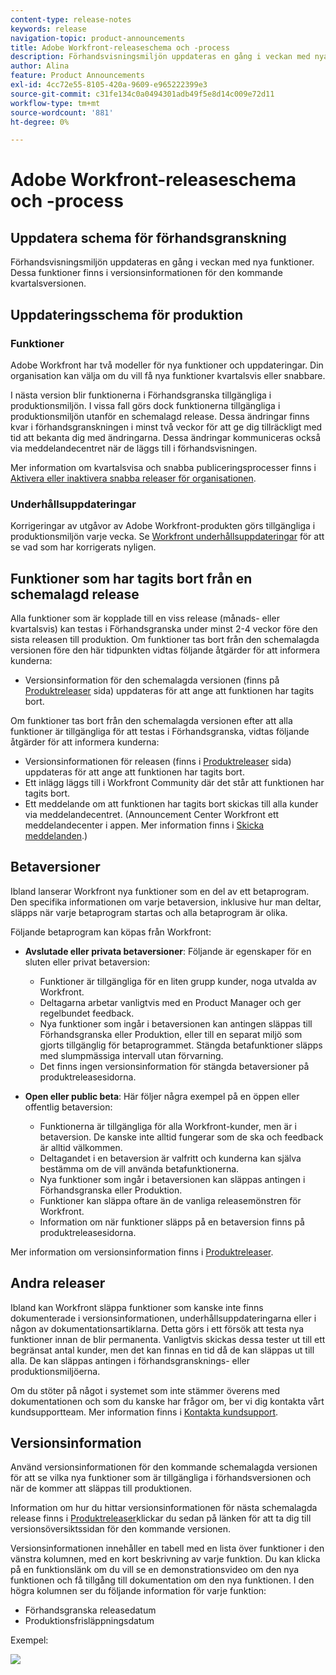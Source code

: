 ```yaml
---
content-type: release-notes
keywords: release
navigation-topic: product-announcements
title: Adobe Workfront-releaseschema och -process
description: Förhandsvisningsmiljön uppdateras en gång i veckan med nya funktioner. Dessa funktioner finns i versionsinformationen för den kommande kvartalsversionen.
author: Alina
feature: Product Announcements
exl-id: 4cc72e55-8105-420a-9609-e965222399e3
source-git-commit: c31fe134c0a0494301adb49f5e8d14c009e72d11
workflow-type: tm+mt
source-wordcount: '881'
ht-degree: 0%

---
```


# Adobe Workfront-releaseschema och -process

## Uppdatera schema för förhandsgranskning

Förhandsvisningsmiljön uppdateras en gång i veckan med nya funktioner. Dessa funktioner finns i versionsinformationen för den kommande kvartalsversionen.

## Uppdateringsschema för produktion

### Funktioner


Adobe Workfront har två modeller för nya funktioner och uppdateringar. Din organisation kan välja om du vill få nya funktioner kvartalsvis eller snabbare.

I nästa version blir funktionerna i Förhandsgranska tillgängliga i produktionsmiljön. I vissa fall görs dock funktionerna tillgängliga i produktionsmiljön utanför en schemalagd release. Dessa ändringar finns kvar i förhandsgranskningen i minst två veckor för att ge dig tillräckligt med tid att bekanta dig med ändringarna. Dessa ändringar kommuniceras också via meddelandecentret när de läggs till i förhandsvisningen.

Mer information om kvartalsvisa och snabba publiceringsprocesser finns i [Aktivera eller inaktivera snabba releaser för organisationen](/help/quicksilver/administration-and-setup/set-up-workfront/configure-system-defaults/enable-fast-release-process.md).

### Underhållsuppdateringar

Korrigeringar av utgåvor av Adobe Workfront-produkten görs tillgängliga i produktionsmiljön varje vecka. Se [Workfront underhållsuppdateringar](https://experienceleague.adobe.com/docs/workfront-known-issues/releases/current-updates.html) för att se vad som har korrigerats nyligen.

## Funktioner som har tagits bort från en schemalagd release

Alla funktioner som är kopplade till en viss release (månads- eller kvartalsvis) kan testas i Förhandsgranska under minst 2-4 veckor före den sista releasen till produktion. Om funktioner tas bort från den schemalagda versionen före den här tidpunkten vidtas följande åtgärder för att informera kunderna:

* Versionsinformation för den schemalagda versionen (finns på [Produktreleaser](../../product-announcements/product-releases/product-releases.md) sida) uppdateras för att ange att funktionen har tagits bort.

Om funktioner tas bort från den schemalagda versionen efter att alla funktioner är tillgängliga för att testas i Förhandsgranska, vidtas följande åtgärder för att informera kunderna:

* Versionsinformationen för releasen (finns i [Produktreleaser](../../product-announcements/product-releases/product-releases.md) sida) uppdateras för att ange att funktionen har tagits bort.
* Ett inlägg läggs till i Workfront Community där det står att funktionen har tagits bort.
* Ett meddelande om att funktionen har tagits bort skickas till alla kunder via meddelandecentret. (Announcement Center Workfront ett meddelandecenter i appen. Mer information finns i [Skicka meddelanden](../../administration-and-setup/get-started-wf-administration/view-send-announcements.md).)

## Betaversioner

Ibland lanserar Workfront nya funktioner som en del av ett betaprogram.
Den specifika informationen om varje betaversion, inklusive hur man deltar, släpps när varje betaprogram startas och alla betaprogram är olika.

Följande betaprogram kan köpas från Workfront:

* **Avslutade eller privata betaversioner**: Följande är egenskaper för en sluten eller privat betaversion:

   * Funktioner är tillgängliga för en liten grupp kunder, noga utvalda av Workfront.
   * Deltagarna arbetar vanligtvis med en Product Manager och ger regelbundet feedback.
   * Nya funktioner som ingår i betaversionen kan antingen släppas till Förhandsgranska eller Produktion, eller till en separat miljö som gjorts tillgänglig för betaprogrammet. Stängda betafunktioner släpps med slumpmässiga intervall utan förvarning.
   * Det finns ingen versionsinformation för stängda betaversioner på produktreleasesidorna.

* **Open eller public beta**: Här följer några exempel på en öppen eller offentlig betaversion:

   * Funktionerna är tillgängliga för alla Workfront-kunder, men är i betaversion. De kanske inte alltid fungerar som de ska och feedback är alltid välkommen.
   * Deltagandet i en betaversion är valfritt och kunderna kan själva bestämma om de vill använda betafunktionerna.
   * Nya funktioner som ingår i betaversionen kan släppas antingen i Förhandsgranska eller Produktion.
   * Funktioner kan släppa oftare än de vanliga releasemönstren för Workfront.
   * Information om när funktioner släpps på en betaversion finns på produktreleasesidorna.

Mer information om versionsinformation finns i [Produktreleaser](../../product-announcements/product-releases/product-releases.md).

## Andra releaser

Ibland kan Workfront släppa funktioner som kanske inte finns dokumenterade i versionsinformationen, underhållsuppdateringarna eller i någon av dokumentationsartiklarna. Detta görs i ett försök att testa nya funktioner innan de blir permanenta. Vanligtvis skickas dessa tester ut till ett begränsat antal kunder, men det kan finnas en tid då de kan släppas ut till alla. De kan släppas antingen i förhandsgransknings- eller produktionsmiljöerna.

Om du stöter på något i systemet som inte stämmer överens med dokumentationen och som du kanske har frågor om, ber vi dig kontakta vårt kundsupportteam. Mer information finns i [Kontakta kundsupport](../../workfront-basics/tips-tricks-and-troubleshooting/contact-customer-support.md).

## Versionsinformation

Använd versionsinformationen för den kommande schemalagda versionen för att se vilka nya funktioner som är tillgängliga i förhandsversionen och när de kommer att släppas till produktionen.

Information om hur du hittar versionsinformationen för nästa schemalagda release finns i [Produktreleaser](../../product-announcements/product-releases/product-releases.md)klickar du sedan på länken för att ta dig till versionsöversiktssidan för den kommande versionen.

Versionsinformationen innehåller en tabell med en lista över funktioner i den vänstra kolumnen, med en kort beskrivning av varje funktion. Du kan klicka på en funktionslänk om du vill se en demonstrationsvideo om den nya funktionen och få tillgång till dokumentation om den nya funktionen. I den högra kolumnen ser du följande information för varje funktion:

* Förhandsgranska releasedatum
* Produktionsfrisläppningsdatum

Exempel:

![](assets/release-notes-350x189.png)
